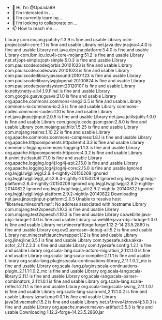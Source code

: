 - 👋 Hi, I’m @Opdada99
- 👀 I’m interested in ...
- 🌱 I’m currently learning ...
- 💞️ I’m looking to collaborate on ...
- 📫 How to reach me ...

<!---
Opdada99/Opdada99 is a ✨ special ✨ repository because its `README.md` (this file) appears on your GitHub profile.
You can click the Preview link to take a look at your changes.
--->
Library com.mojang:patchy:1.3.9 is fine and usable
Library oshi-project:oshi-core:1.1 is fine and usable
Library net.java.dev.jna:jna:4.4.0 is fine and usable
Library net.java.dev.jna:platform:3.4.0 is fine and usable
Library com.ibm.icu:icu4j-core-mojang:51.2 is fine and usable
Library net.sf.jopt-simple:jopt-simple:5.0.3 is fine and usable
Library com.paulscode:codecjorbis:20101023 is fine and usable
Library com.paulscode:codecwav:20101023 is fine and usable
Library com.paulscode:libraryjavasound:20101123 is fine and usable
Library com.paulscode:librarylwjglopenal:20100824 is fine and usable
Library com.paulscode:soundsystem:20120107 is fine and usable
Library io.netty:netty-all:4.1.9.Final is fine and usable
Library com.google.guava:guava:21.0 is fine and usable
Library org.apache.commons:commons-lang3:3.5 is fine and usable
Library commons-io:commons-io:2.5 is fine and usable
Library commons-codec:commons-codec:1.10 is fine and usable
Library net.java.jinput:jinput:2.0.5 is fine and usable
Library net.java.jutils:jutils:1.0.0 is fine and usable
Library com.google.code.gson:gson:2.8.0 is fine and usable
Library com.mojang:authlib:1.5.25 is fine and usable
Library com.mojang:realms:1.10.22 is fine and usable
Library org.apache.commons:commons-compress:1.8.1 is fine and usable
Library org.apache.httpcomponents:httpclient:4.3.3 is fine and usable
Library commons-logging:commons-logging:1.1.3 is fine and usable
Library org.apache.httpcomponents:httpcore:4.3.2 is fine and usable
Library it.unimi.dsi:fastutil:7.1.0 is fine and usable
Library org.apache.logging.log4j:log4j-api:2.15.0 is fine and usable
Library org.apache.logging.log4j:log4j-core:2.15.0 is fine and usable
Ignored org.lwjgl.lwjgl:lwjgl:2.9.4-nightly-20150209
Ignored org.lwjgl.lwjgl:lwjgl_util:2.9.4-nightly-20150209
Ignored org.lwjgl.lwjgl:lwjgl-platform:2.9.4-nightly-20150209
Ignored org.lwjgl.lwjgl:lwjgl:2.9.2-nightly-20140822
Ignored org.lwjgl.lwjgl:lwjgl_util:2.9.2-nightly-20140822
Ignored org.lwjgl.lwjgl:lwjgl-platform:2.9.2-nightly-20140822
Downloading net.java.jinput:jinput-platform:2.0.5
Unable to resolve host "libraries.minecraft.net": No address associated with hostname
Library com.mojang:text2speech:1.10.3 is fine and usable
Library com.mojang:text2speech:1.10.3 is fine and usable
Library ca.weblite:java-objc-bridge:1.0.0 is fine and usable
Library ca.weblite:java-objc-bridge:1.0.0 is fine and usable
Library net.minecraftforge:forge:1.12.2-14.23.5.2860 is fine and usable
Library org.ow2.asm:asm-debug-all:5.2 is fine and usable
Library net.minecraft:launchwrapper:1.12 is fine and usable
Library org.jline:jline:3.5.1 is fine and usable
Library com.typesafe.akka:akka-actor_2.11:2.3.3 is fine and usable
Library com.typesafe:config:1.2.1 is fine and usable
Library org.scala-lang:scala-actors-migration_2.11:1.1.0 is fine and usable
Library org.scala-lang:scala-compiler:2.11.1 is fine and usable
Library org.scala-lang.plugins:scala-continuations-library_2.11:1.0.2_mc is fine and usable
Library org.scala-lang.plugins:scala-continuations-plugin_2.11.1:1.0.2_mc is fine and usable
Library org.scala-lang:scala-library:2.11.1 is fine and usable
Library org.scala-lang:scala-parser-combinators_2.11:1.0.1 is fine and usable
Library org.scala-lang:scala-reflect:2.11.1 is fine and usable
Library org.scala-lang:scala-swing_2.11:1.0.1 is fine and usable
Library org.scala-lang:scala-xml_2.11:1.0.2 is fine and usable
Library lzma:lzma:0.0.1 is fine and usable
Library java3d:vecmath:1.5.2 is fine and usable
Library net.sf.trove4j:trove4j:3.0.3 is fine and usable
Library org.apache.maven:maven-artifact:3.5.3 is fine and usable
Downloading 1.12.2-forge-14.23.5.2860.jar
